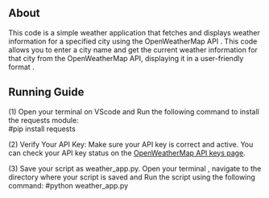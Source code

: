 About 
----------
This code is a simple weather application that fetches and displays weather information for a specified city using the OpenWeatherMap API . This code allows you to enter a city name and get the current weather information for that city from the OpenWeatherMap API, displaying it in a user-friendly format .

Running Guide 
-----------
(1) Open your terminal on VScode and Run the following command to install the requests module:                                                              
 #pip install requests
   
(2) Verify Your API Key:
Make sure your API key is correct and active. You can check your API key status on the [OpenWeatherMap API keys page](https://home.openweathermap.org/api_keys).

(3) Save your script as weather_app.py.
Open your terminal , navigate to the directory where your script is saved and Run the script using the following command:
#python weather_app.py
